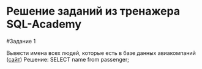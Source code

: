 # Решение заданий из тренажера SQL-Academy
#Задание 1

Вывести имена всех людей, которые есть в базе данных авиакомпаний ([сайт](https://sql-academy.org/ru/trainer/tasks/1))
Решение:
SELECT name
from passenger;
